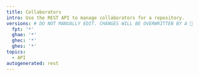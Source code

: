 ```yaml
---
title: Collaborators
intro: Use the REST API to manage collaborators for a repository.
versions: # DO NOT MANUALLY EDIT. CHANGES WILL BE OVERWRITTEN BY A 🤖
  fpt: '*'
  ghae: '*'
  ghec: '*'
  ghes: '*'
topics:
  - API
autogenerated: rest
---
```




<!-- Content after this section is automatically generated -->
